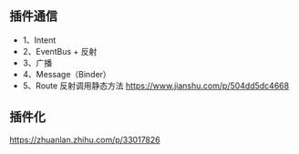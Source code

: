## 插件通信
* 1、Intent
* 2、EventBus + 反射
* 3、广播
* 4、Message（Binder）
* 5、Route 反射调用静态方法
https://www.jianshu.com/p/504dd5dc4668

## 插件化

https://zhuanlan.zhihu.com/p/33017826
